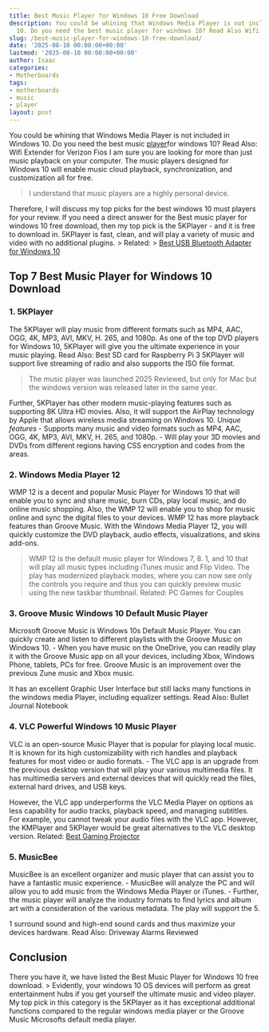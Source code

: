 ```yaml
---
title: Best Music Player for Windows 10 Free Download
description: You could be whining that Windows Media Player is not included in Windows
  10. Do you need the best music player for windows 10? Read Also Wifi Extender for...
slug: /best-music-player-for-windows-10-free-download/
date: '2025-08-10 00:00:00+00:00'
lastmod: '2025-08-10 00:00:00+00:00'
author: Isaac
categories:
- Motherboards
tags:
- motherboards
- music
- player
layout: post
---
```

You could be whining that Windows Media Player is not included in Windows 10. Do you need the best music [player](https://pestpolicy.com/best-record-player-under-100/)for windows 10? Read Also: Wifi Extender for Verizon Fios I am sure you are looking for more than just music playback on your computer. The music players designed for Windows 10 will enable music cloud playback, synchronization, and customization all for free.

> I understand that music players are a highly personal device.

Therefore, I will discuss my top picks for the best windows 10 must players for your review. If you need a direct answer for the Best music player for windows 10 free download, then my top pick is the 5KPlayer - and it is free to download in. 5KPlayer is fast, clean, and will play a variety of music and video with no additional plugins. > Related: > [Best USB Bluetooth Adapter for Windows 10](https://pestpolicy.com/best-usb-bluetooth-adapter-for-windows-10/)

##  Top 7 Best Music Player for Windows 10 Download

###  1. 5KPlayer

The 5KPlayer will play music from different formats such as MP4, AAC, OGG, 4K, MP3, AVI, MKV, H. 265, and 1080p. As one of the top DVD players for Windows 10, 5KPlayer will give you the ultimate experience in your music playing. Read Also: Best SD card for Raspberry Pi 3 5KPlayer will support live streaming of radio and also supports the ISO file format.

> The music player was launched 2025 Reviewed, but only for Mac but the windows version was released later in the same year.

Further, 5KPlayer has other modern music-playing features such as supporting 8K Ultra HD movies. Also, it will support the AirPlay technology by Apple that allows wireless media streaming on Windows 10. *Unique features* - Supports many music and video formats such as MP4, AAC, OGG, 4K, MP3, AVI, MKV, H. 265, and 1080p. - Will play your 3D movies and DVDs from different regions having CSS encryption and codes from the areas.

###  2. Windows Media Player 12

WMP 12 is a decent and popular Music Player for Windows 10 that will enable you to sync and share music, burn CDs, play local music, and do online music shopping. Also, the WMP 12 will enable you to shop for music online and sync the digital files to your devices. WMP 12 has more playback features than Groove Music. With the Windows Media Player 12, you will quickly customize the DVD playback, audio effects, visualizations, and skins add-ons.

> WMP 12 is the default music player for Windows 7, 8. 1, and 10 that will play all music types including iTunes music and Flip Video. The play has modernized playback modes, where you can now see only the controls you require and thus you can quickly preview music using the new taskbar thumbnail. Related: PC Games for Couples

###  3. Groove Music  Windows 10 Default Music Player

Microsoft Groove Music is Windows 10s Default Music Player. You can quickly create and listen to different playlists with the Groove Music on Windows 10. - When you have music on the OneDrive, you can readily play it with the Groove Music app on all your devices, including Xbox, Windows Phone, tablets, PCs for free. Groove Music is an improvement over the previous Zune music and Xbox music.

It has an excellent Graphic User Interface but still lacks many functions in the windows media Player, including equalizer settings. Read Also: Bullet Journal Notebook

###  4. VLC  Powerful Windows 10 Music Player

VLC is an open-source Music Player that is popular for playing local music. It is known for its high customizability with rich handles and playback features for most video or audio formats. - The VLC app is an upgrade from the previous desktop version that will play your various multimedia files. It has multimedia servers and external devices that will quickly read the files, external hard drives, and USB keys.

However, the VLC app underperforms the VLC Media Player on options as less capability for audio tracks, playback speed, and managing subtitles. For example, you cannot tweak your audio files with the VLC app. However, the KMPlayer and 5KPlayer would be great alternatives to the VLC desktop version. Related: [Best Gaming Projector](https://pestpolicy.com/best-gaming-projector/)

###  5. MusicBee

MusicBee is an excellent organizer and music player that can assist you to have a fantastic music experience. - MusicBee will analyze the PC and will allow you to add music from the Windows Media Player or iTunes. - Further, the music player will analyze the industry formats to find lyrics and album art with a consideration of the various metadata. The play will support the 5.

1 surround sound and high-end sound cards and thus maximize your devices hardware. Read Also: Driveway Alarms Reviewed

##  Conclusion

There you have it, we have listed the Best Music Player for Windows 10 free download. > Evidently, your windows 10 OS devices will perform as great entertainment hubs if you get yourself the ultimate music and video player. My top pick in this category is the 5KPlayer as it has exceptional additional functions compared to the regular windows media player or the Groove Music Microsofts default media player.